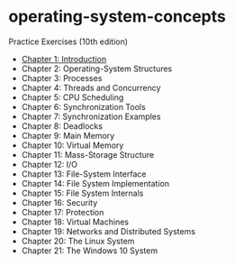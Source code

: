 # operating-system-concepts


Practice Exercises (10th edition)

- [Chapter 1: Introduction](#chapters/chapter1.md)
- Chapter 2: Operating-System Structures
- Chapter 3: Processes
- Chapter 4: Threads and Concurrency
- Chapter 5: CPU Scheduling
- Chapter 6: Synchronization Tools
- Chapter 7: Synchronization Examples
- Chapter 8: Deadlocks
- Chapter 9: Main Memory
- Chapter 10: Virtual Memory
- Chapter 11: Mass-Storage Structure
- Chapter 12: I/O
- Chapter 13: File-System Interface
- Chapter 14: File System Implementation
- Chapter 15: File System Internals
- Chapter 16: Security
- Chapter 17: Protection
- Chapter 18: Virtual Machines
- Chapter 19: Networks and Distributed Systems
- Chapter 20: The Linux System
- Chapter 21: The Windows 10 System
